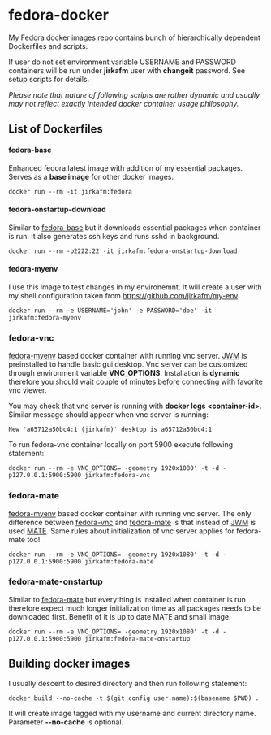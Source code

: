 # fedora-docker
My Fedora docker images repo contains bunch of hierarchically dependent Dockerfiles and scripts.

If user do not set environment variable USERNAME and PASSWORD containers will be run under **jirkafm** user with **changeit** password.
See setup scripts for details.

*Please note that nature of following scripts are rather dynamic and usually may not reflect exactly intended docker container usage philosophy.*

## List of Dockerfiles 

#### fedora-base
Enhanced fedora:latest image with addition of my essential packages. Serves as a **base image** for other docker images.
```
docker run --rm -it jirkafm:fedora
```

#### fedora-onstartup-download
Similar to [fedora-base](#fedora-base) but it downloads essential packages when container is run. It also generates ssh keys and runs sshd in background.
```
docker run --rm -p2222:22 -it jirkafm:fedora-onstartup-download
```

#### fedora-myenv
I use this image to test changes in my environemnt. It will create a user with my shell configuration taken from https://github.com/jirkafm/my-env.

```
docker run --rm -e USERNAME='john' -e PASSWORD='doe' -it jirkafm:fedora-myenv
```

### fedora-vnc
[fedora-myenv](#fedora-myenv) based docker container with running vnc server. [JWM](https://joewing.net/projects/jwm/) is preinstalled to handle basic gui desktop. Vnc server can be customized through environment variable **VNC_OPTIONS**. Installation is **dynamic** therefore you should wait couple of minutes before connecting with favorite vnc viewer.

You may check that vnc server is running with **docker logs \<container-id>**. Similar message should appear when vnc server is running:
```
New 'a65712a50bc4:1 (jirkafm)' desktop is a65712a50bc4:1
```
To run fedora-vnc container locally on port 5900 execute following statement:

```
docker run --rm -e VNC_OPTIONS='-geometry 1920x1080' -t -d -p127.0.0.1:5900:5900 jirkafm:fedora-vnc
```

### fedora-mate
[fedora-myenv](#fedora-myenv) based docker container with running vnc server. The only difference between [fedora-vnc](#fedora-vnc) and [fedora-mate](#fedora-mate) is that instead of [JWM](https://joewing.net/projects/jwm/) is used [MATE](https://mate-desktop.org/). Same rules about initialization of vnc server applies for fedora-mate too!

```
docker run --rm -e VNC_OPTIONS='-geometry 1920x1080' -t -d -p127.0.0.1:5900:5900 jirkafm:fedora-mate

```

### fedora-mate-onstartup
Similar to [fedora-mate](#fedora-mate) but everything is installed when container is run therefore expect much longer initialization time as all packages needs to be downloaded first. Benefit of it is up to date MATE and small image.

```
docker run --rm -e VNC_OPTIONS='-geometry 1920x1080' -t -d -p127.0.0.1:5900:5900 jirkafm:fedora-mate-onstartup

```
## Building docker images
I usually descent to desired directory and then run following statement:
```
docker build --no-cache -t $(git config user.name):$(basename $PWD) .
```

It will create image tagged with my username and current directory name. Parameter **--no-cache** is optional.
